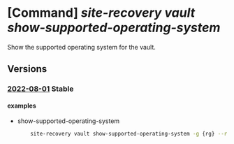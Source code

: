 # [Command] _site-recovery vault show-supported-operating-system_

Show the supported operating system for the vault.

## Versions

### [2022-08-01](/Resources/mgmt-plane/L3N1YnNjcmlwdGlvbnMve30vcmVzb3VyY2Vncm91cHMve30vcHJvdmlkZXJzL21pY3Jvc29mdC5yZWNvdmVyeXNlcnZpY2VzL3ZhdWx0cy97fS9yZXBsaWNhdGlvbnN1cHBvcnRlZG9wZXJhdGluZ3N5c3RlbXM=/2022-08-01.xml) **Stable**

<!-- mgmt-plane /subscriptions/{}/resourcegroups/{}/providers/microsoft.recoveryservices/vaults/{}/replicationsupportedoperatingsystems 2022-08-01 -->

#### examples

- show-supported-operating-system
    ```bash
        site-recovery vault show-supported-operating-system -g {rg} --resource-name {vault_name}
    ```
